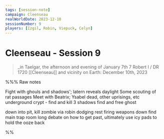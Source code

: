 ```yaml
---
tags: [session-note]
campaign: Cleenseau
realWorldDate: 2023-12-10
sessionNumber: 9
players: [Izgil, Robin, Viepuck, Celyn]
---
```

# Cleenseau - Session 9
>_in Taelgar, the afternoon and evening of January 7th
>7 Robert I / DR 1720
>[[Cleenseau]] and vicinity
>on Earth: December 10th, 2023

%%%
Raw notes

Fight with ghouls and shadows'; latern reveals daylight
Some scouting of rat passages
Meet with Beatrix; Ysabel dead, other uprisings, etc
underground crypt - find and kill 3 shadows
find and free ghost

down into pit, kill zombie via robin dodging rest firing weapons down
find main trap room
long debate on how to get past, ultimately use icy pads to hold the ooze back

%%